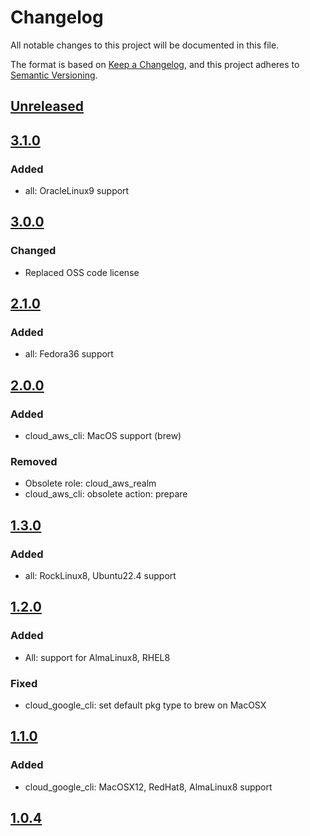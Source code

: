 # Changelog

All notable changes to this project will be documented in this file.

The format is based on [Keep a Changelog](https://keepachangelog.com/en/1.0.0/),
and this project adheres to [Semantic Versioning](https://semver.org/spec/v2.0.0.html).

## [Unreleased]

## [3.1.0]

### Added

- all: OracleLinux9 support

## [3.0.0]

### Changed

- Replaced OSS code license

## [2.1.0]

### Added

- all: Fedora36 support

## [2.0.0]

### Added

- cloud_aws_cli: MacOS support (brew)

### Removed

- Obsolete role: cloud_aws_realm
- cloud_aws_cli: obsolete action: prepare

## [1.3.0]

### Added

- all: RockLinux8, Ubuntu22.4 support

## [1.2.0]

### Added

- All: support for AlmaLinux8, RHEL8

### Fixed

- cloud_google_cli: set default pkg type to brew on MacOSX

## [1.1.0]

### Added

- cloud_google_cli: MacOSX12, RedHat8, AlmaLinux8 support

## [1.0.4]

[Unreleased]: https://github.com/aplatform64/aplatform64/compare/3.1.0...HEAD
[3.1.0]: https://github.com/aplatform64/aplatform64/compare/3.0.0...3.1.0
[3.0.0]: https://github.com/aplatform64/aplatform64/compare/2.1.0...3.0.0
[2.1.0]: https://github.com/aplatform64/aplatform64/compare/2.0.0...2.1.0
[2.0.0]: https://github.com/aplatform64/aplatform64/compare/1.3.0...2.0.0
[1.3.0]: https://github.com/aplatform64/aplatform64/compare/1.2.0...1.3.0
[1.2.0]: https://github.com/aplatform64/aplatform64/compare/1.1.0...1.2.0
[1.1.0]: https://github.com/aplatform64/aplatform64/compare/1.0.4...1.1.0
[1.0.4]: https://github.com/aplatform64/aplatform64/releases/tag/1.0.4
